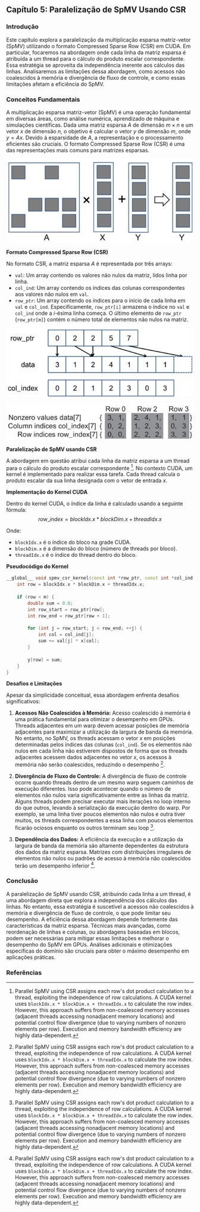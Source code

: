 ## Capítulo 5: Paralelização de SpMV Usando CSR

### Introdução
Este capítulo explora a paralelização da multiplicação esparsa matriz-vetor (SpMV) utilizando o formato Compressed Sparse Row (CSR) em CUDA. Em particular, focaremos na abordagem onde cada linha da matriz esparsa é atribuída a um thread para o cálculo do produto escalar correspondente. Essa estratégia se aproveita da independência inerente aos cálculos das linhas. Analisaremos as limitações dessa abordagem, como acessos não coalescidos à memória e divergência de fluxo de controle, e como essas limitações afetam a eficiência do SpMV.

### Conceitos Fundamentais

A multiplicação esparsa matriz-vetor (SpMV) é uma operação fundamental em diversas áreas, como análise numérica, aprendizado de máquina e simulações científicas. Dada uma matriz esparsa $A$ de dimensão $m \times n$ e um vetor $x$ de dimensão $n$, o objetivo é calcular o vetor $y$ de dimensão $m$, onde $y = Ax$. Devido à esparsidade de $A$, a representação e o processamento eficientes são cruciais. O formato Compressed Sparse Row (CSR) é uma das representações mais comuns para matrizes esparsas.

![Illustration of sparse matrix-vector multiplication and accumulation (SpMV), where A * X + Y = Y.](./../images/image5.jpg)

**Formato Compressed Sparse Row (CSR)**

No formato CSR, a matriz esparsa $A$ é representada por três arrays:
*   `val`: Um array contendo os valores não nulos da matriz, lidos linha por linha.
*   `col_ind`: Um array contendo os índices das colunas correspondentes aos valores não nulos em `val`.
*   `row_ptr`: Um array contendo os índices para o início de cada linha em `val` e `col_ind`. Especificamente, `row_ptr[i]` armazena o índice no `val` e `col_ind` onde a $i$-ésima linha começa. O último elemento de `row_ptr` (`row_ptr[m]`) contém o número total de elementos não nulos na matriz.

![Representation of a sparse matrix in Compressed Sparse Row (CSR) format using `row_ptr`, `data`, and `col_index` arrays.](./../images/image7.jpg)

![CSR format example showing data, column indices, and row indices for sparse matrix representation.](./../images/image3.jpg)

**Paralelização de SpMV usando CSR**

A abordagem em questão atribui cada linha da matriz esparsa a um thread para o cálculo do produto escalar correspondente [^1]. No contexto CUDA, um kernel é implementado para realizar essa tarefa. Cada thread calcula o produto escalar da sua linha designada com o vetor de entrada $x$.

**Implementação do Kernel CUDA**

Dentro do kernel CUDA, o índice da linha é calculado usando a seguinte fórmula:
$$row\_index = blockIdx.x * blockDim.x + threadIdx.x$$

Onde:
*   `blockIdx.x` é o índice do bloco na grade CUDA.
*   `blockDim.x` é a dimensão do bloco (número de threads por bloco).
*   `threadIdx.x` é o índice do thread dentro do bloco.

**Pseudocódigo do Kernel**

```c++
__global__ void spmv_csr_kernel(const int *row_ptr, const int *col_ind, const double *val, const double *x, double *y, int m) {
    int row = blockIdx.x * blockDim.x + threadIdx.x;

    if (row < m) {
        double sum = 0.0;
        int row_start = row_ptr[row];
        int row_end = row_ptr[row + 1];

        for (int j = row_start; j < row_end; ++j) {
            int col = col_ind[j];
            sum += val[j] * x[col];
        }

        y[row] = sum;
    }
}
```

**Desafios e Limitações**

Apesar da simplicidade conceitual, essa abordagem enfrenta desafios significativos:

1.  **Acessos Não Coalescidos à Memória:** Acesso coalescido à memória é uma prática fundamental para otimizar o desempenho em GPUs. Threads adjacentes em um warp devem acessar posições de memória adjacentes para maximizar a utilização da largura de banda da memória. No entanto, no SpMV, os threads acessam o vetor $x$ em posições determinadas pelos índices das colunas (`col_ind`). Se os elementos não nulos em cada linha não estiverem dispostos de forma que os threads adjacentes acessem dados adjacentes no vetor $x$, os acessos à memória não serão coalescidos, reduzindo o desempenho [^1].

2.  **Divergência de Fluxo de Controle:**  A divergência de fluxo de controle ocorre quando threads dentro de um mesmo warp seguem caminhos de execução diferentes. Isso pode acontecer quando o número de elementos não nulos varia significativamente entre as linhas da matriz. Alguns threads podem precisar executar mais iterações no loop interno do que outros, levando à serialização da execução dentro do warp. Por exemplo, se uma linha tiver poucos elementos não nulos e outra tiver muitos, os threads correspondentes a essa linha com poucos elementos ficarão ociosos enquanto os outros terminam seu loop [^1].

3.  **Dependência dos Dados:**  A eficiência da execução e a utilização da largura de banda da memória são altamente dependentes da estrutura dos dados da matriz esparsa. Matrizes com distribuições irregulares de elementos não nulos ou padrões de acesso à memória não coalescidos terão um desempenho inferior [^1].

### Conclusão

A paralelização de SpMV usando CSR, atribuindo cada linha a um thread, é uma abordagem direta que explora a independência dos cálculos das linhas. No entanto, essa estratégia é suscetível a acessos não coalescidos à memória e divergência de fluxo de controle, o que pode limitar seu desempenho. A eficiência dessa abordagem depende fortemente das características da matriz esparsa. Técnicas mais avançadas, como reordenação de linhas e colunas, ou abordagens baseadas em blocos, podem ser necessárias para mitigar essas limitações e melhorar o desempenho do SpMV em GPUs. Análises adicionais e otimizações específicas do domínio são cruciais para obter o máximo desempenho em aplicações práticas.

### Referências
[^1]: Parallel SpMV using CSR assigns each row's dot product calculation to a thread, exploiting the independence of row calculations. A CUDA kernel uses `blockIdx.x * blockDim.x + threadIdx.x` to calculate the row index. However, this approach suffers from non-coalesced memory accesses (adjacent threads accessing nonadjacent memory locations) and potential control flow divergence (due to varying numbers of nonzero elements per row). Execution and memory bandwidth efficiency are highly data-dependent.
<!-- END -->